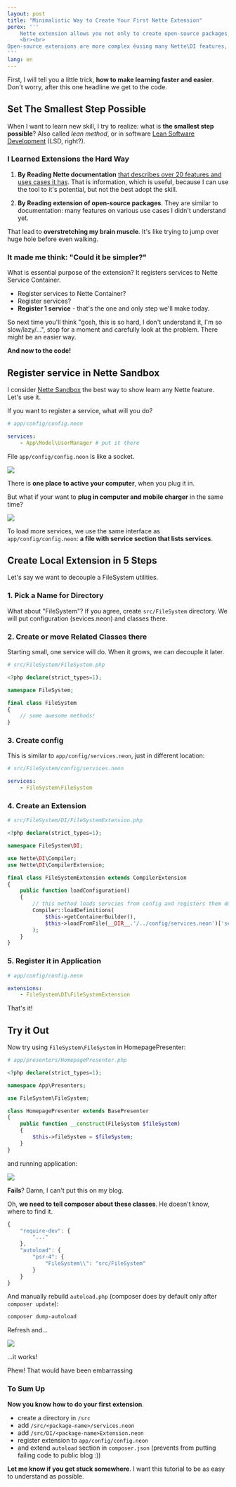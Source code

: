 ```yaml
---
layout: post
title: "Minimalistic Way to Create Your First Nette Extension"
perex: '''
    Nette extension allows you not only to create open-source packages, but also to <strong>split your application to small and logical chunks of code</strong>.
    <br><br>
Open-source extensions are more complex ěusing many Nette\DI features, but today I will show you, how to <strong>start with one Nette\DI method and one service only</strong>.
'''
lang: en
---
```


First, I will tell you a little trick, **how to make learning faster and easier**. Don't worry, after this one headline we get to the code.

## Set The Smallest Step Possible

When I want to learn new skill, I try to realize: what is **the smallest step possible**? Also called *lean method*, or in software [Lean Software Development](https://en.wikipedia.org/wiki/Lean_software_development) (LSD, right?).

### I Learned Extensions the Hard Way

1. **By Reading Nette documentation** [that describes over 20 features and uses cases it has](https://doc.nette.org/en/last/di-extensions). That is information, which is useful, because I can use the tool to it's potential, but not the best adopt the skill.

2. **By Reading extension of open-source packages**. They are similar to documentation: many features on various use cases I didn't understand yet.

That lead to **overstretching my brain muscle**. It's like trying to jump over huge hole before even walking.


### It made me think: "Could it be simpler?"

What is essential purpose of the extension? It registers services to Nette Service Container.

- Register services to Nette Container?
- Register services?
- **Register 1 service** - that's the one and only step we'll make today.

So next time you'll think "gosh, this is so hard, I don't understand it, I'm so slow/lazy/...", stop for a moment and carefully look at the problem. There might be an easier way.

**And now to the code!**


## Register service in Nette Sandbox

I consider [Nette Sandbox](https://github.com/nette/sandbox) the best way to show learn any Nette feature. Let's use it.

If you want to register a service, what will you do?

```yaml
# app/config/config.neon

services:
    - App\Model\UserManager # put it there
```

File `app/config/config.neon` is like a socket.

<img src="/assets/images/posts/2017/nette-extension/single-socket.jpg" class="thumbnail">

There is **one place to active your computer**, when you plug it in.

But what if your want to **plug in computer and mobile charger** in the same time?

<img src="/assets/images/posts/2017/nette-extension/multi-socket.jpg" class="thumbnail">

To load more services, we use the same interface as `app/config/config.neon`: **a file with service section that lists services**.


## Create Local Extension in 5 Steps

Let's say we want to decouple a FileSystem utilities.

### 1. Pick a Name for Directory

What about "FileSystem"? If you agree, create `src/FileSystem` directory.
We will put configuration (sevices.neon) and classes there.


### 2. Create or move Related Classes there

Starting small, one service will do. When it grows, we can decouple it later.

```php
# src/FileSystem/FileSystem.php

<?php declare(strict_types=1);

namespace FileSystem;

final class FileSystem
{
    // some awesome methods!
}

```

### 3. Create config

This is similar to `app/config/services.neon`, just in different location:

```yaml
# src/FileSystem/config/services.neon

services:
    - FileSystem\FileSystem
```

### 4. Create an Extension

```php
# src/FileSystem/DI/FileSystemExtension.php

<?php declare(strict_types=1);

namespace FileSystem\DI;

use Nette\DI\Compiler;
use Nette\DI\CompilerExtension;

final class FileSystemExtension extends CompilerExtension
{
    public function loadConfiguration()
    {
        // this method loads servcies from config and registers them do Nette\DI Container
        Compiler::loadDefinitions(
            $this->getContainerBuilder(),
            $this->loadFromFile(__DIR__.'/../config/services.neon')['services']
        );
    }
}
```

### 5. Register it in Application

```yaml
# app/config/config.neon

extensions:
    - FileSystem\DI\FileSystemExtension
```

That's it!


## Try it Out

Now try using `FileSystem\FileSystem` in HomepagePresenter:

```php
# app/presenters/HomepagePresenter.php

<?php declare(strict_types=1);

namespace App\Presenters;

use FileSystem\FileSystem;

class HomepagePresenter extends BasePresenter
{
    public function __construct(FileSystem $fileSystem)
    {
        $this->fileSystem = $fileSystem;
    }
}
```

and running application:

<img src="/assets/images/posts/2017/nette-extension/bug.png" class="thumbnail">

**Fails**? Damn, I can't put this on my blog.

Oh, **we need to tell composer about these classes**. He doesn't know, where to find it.
```javascript
{
    "require-dev": {
        "..."
    },
    "autoload": {
        "psr-4": {
            "FileSystem\\": "src/FileSystem"
        }
    }
}
```

And manually rebuild `autoload.php` (composer does by default only after `composer update`):

```bash
composer dump-autoload
```

Refresh and...

<img src="/assets/images/posts/2017/nette-extension/good.png" class="thumbnail">

...it works!

Phew! That would have been embarrassing


### To Sum Up

**Now you know how to do your first extension**.

- create a directory in `/src`
- add `/src/<package-name>/services.neon`
- add `/src/DI/<package-name>Extension.neon`
- register extension to `app/config/config.neon`
- and extend `autoload` section in `composer.json` (prevents from putting failing code to public blog :))

**Let me know if you get stuck somewhere**. I want this tutorial to be as easy to understand as possible.